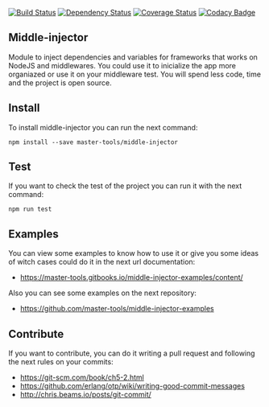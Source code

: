 [![Build Status](https://travis-ci.org/master-tools/middle-injector.svg?branch=master)](https://travis-ci.org/master-tools/middle-injector)
[![Dependency Status](https://www.versioneye.com/user/projects/5845d59a03d153004d8ec9a6/badge.svg?style=flat-square)](https://www.versioneye.com/user/projects/5845d59a03d153004d8ec9a6)
[![Coverage Status](https://coveralls.io/repos/github/master-tools/middle-injector/badge.svg)](https://coveralls.io/github/master-tools/middle-injector)
[![Codacy Badge](https://api.codacy.com/project/badge/Grade/6883719a1d324162a1cec89c7e7f2380)](https://www.codacy.com/app/alberto-uchiha/middle-injector?utm_source=github.com&amp;utm_medium=referral&amp;utm_content=master-tools/middle-injector&amp;utm_campaign=Badge_Grade)

Middle-injector
---------------
Module to inject dependencies and variables for frameworks that works on
NodeJS and middlewares. You could use it to inicialize the app more organiazed
or use it on your middleware test. You will spend less code, time and the
project is open source.

Install
-------
To install middle-injector you can run the next command:

`npm install --save master-tools/middle-injector`

Test
----
If you want to check the test of the project you can run it with the next
command:

`npm run test`

Examples
--------
You can view some examples to know how to use it or give you some ideas of
witch cases could do it in the next url documentation:

- https://master-tools.gitbooks.io/middle-injector-examples/content/

Also you can see some examples on the next repository:

- https://github.com/master-tools/middle-injector-examples

Contribute
----------
If you want to contribute, you can do it writing a pull request and following
the next rules on your commits:

- https://git-scm.com/book/ch5-2.html
- https://github.com/erlang/otp/wiki/writing-good-commit-messages
- http://chris.beams.io/posts/git-commit/
